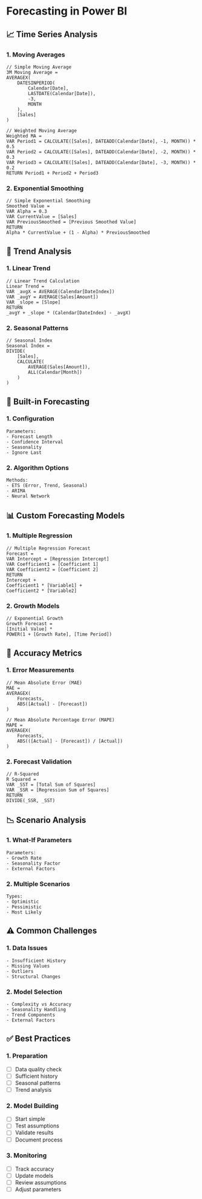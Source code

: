 # Forecasting in Power BI

## 📈 Time Series Analysis

### 1. Moving Averages
```dax
// Simple Moving Average
3M Moving Average = 
AVERAGEX(
    DATESINPERIOD(
        Calendar[Date],
        LASTDATE(Calendar[Date]),
        -3,
        MONTH
    ),
    [Sales]
)

// Weighted Moving Average
Weighted MA = 
VAR Period1 = CALCULATE([Sales], DATEADD(Calendar[Date], -1, MONTH)) * 0.5
VAR Period2 = CALCULATE([Sales], DATEADD(Calendar[Date], -2, MONTH)) * 0.3
VAR Period3 = CALCULATE([Sales], DATEADD(Calendar[Date], -3, MONTH)) * 0.2
RETURN Period1 + Period2 + Period3
```

### 2. Exponential Smoothing
```dax
// Simple Exponential Smoothing
Smoothed Value = 
VAR Alpha = 0.3
VAR CurrentValue = [Sales]
VAR PreviousSmoothed = [Previous Smoothed Value]
RETURN
Alpha * CurrentValue + (1 - Alpha) * PreviousSmoothed
```

## 🎯 Trend Analysis

### 1. Linear Trend
```dax
// Linear Trend Calculation
Linear Trend = 
VAR _avgX = AVERAGE(Calendar[DateIndex])
VAR _avgY = AVERAGE(Sales[Amount])
VAR _slope = [Slope]
RETURN
_avgY + _slope * (Calendar[DateIndex] - _avgX)
```

### 2. Seasonal Patterns
```dax
// Seasonal Index
Seasonal Index = 
DIVIDE(
    [Sales],
    CALCULATE(
        AVERAGE(Sales[Amount]),
        ALL(Calendar[Month])
    )
)
```

## 🤖 Built-in Forecasting

### 1. Configuration
```
Parameters:
- Forecast Length
- Confidence Interval
- Seasonality
- Ignore Last
```

### 2. Algorithm Options
```
Methods:
- ETS (Error, Trend, Seasonal)
- ARIMA
- Neural Network
```

## 📊 Custom Forecasting Models

### 1. Multiple Regression
```dax
// Multiple Regression Forecast
Forecast = 
VAR Intercept = [Regression Intercept]
VAR Coefficient1 = [Coefficient 1]
VAR Coefficient2 = [Coefficient 2]
RETURN
Intercept + 
Coefficient1 * [Variable1] +
Coefficient2 * [Variable2]
```

### 2. Growth Models
```dax
// Exponential Growth
Growth Forecast = 
[Initial Value] * 
POWER(1 + [Growth Rate], [Time Period])
```

## 🎯 Accuracy Metrics

### 1. Error Measurements
```dax
// Mean Absolute Error (MAE)
MAE = 
AVERAGEX(
    Forecasts,
    ABS([Actual] - [Forecast])
)

// Mean Absolute Percentage Error (MAPE)
MAPE = 
AVERAGEX(
    Forecasts,
    ABS(([Actual] - [Forecast]) / [Actual])
)
```

### 2. Forecast Validation
```dax
// R-Squared
R Squared = 
VAR _SST = [Total Sum of Squares]
VAR _SSR = [Regression Sum of Squares]
RETURN
DIVIDE(_SSR, _SST)
```

## 📉 Scenario Analysis

### 1. What-If Parameters
```
Parameters:
- Growth Rate
- Seasonality Factor
- External Factors
```

### 2. Multiple Scenarios
```
Types:
- Optimistic
- Pessimistic
- Most Likely
```

## ⚠️ Common Challenges

### 1. Data Issues
```
- Insufficient History
- Missing Values
- Outliers
- Structural Changes
```

### 2. Model Selection
```
- Complexity vs Accuracy
- Seasonality Handling
- Trend Components
- External Factors
```

## ✅ Best Practices

### 1. Preparation
- [ ] Data quality check
- [ ] Sufficient history
- [ ] Seasonal patterns
- [ ] Trend analysis

### 2. Model Building
- [ ] Start simple
- [ ] Test assumptions
- [ ] Validate results
- [ ] Document process

### 3. Monitoring
- [ ] Track accuracy
- [ ] Update models
- [ ] Review assumptions
- [ ] Adjust parameters
